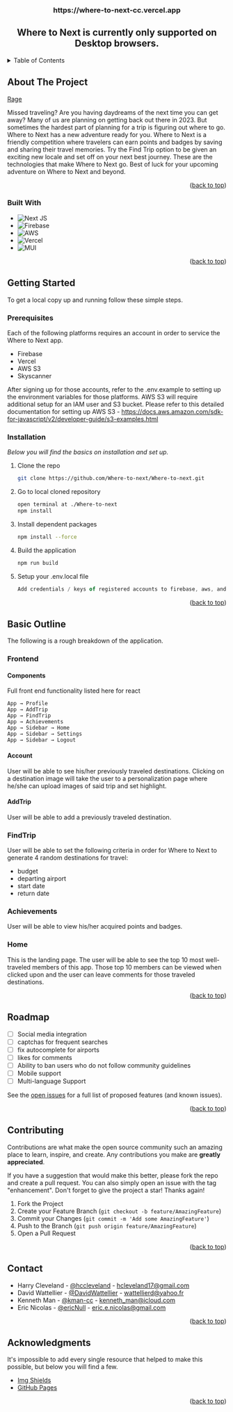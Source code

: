 <br />
<div align="center">

  <h3 align="center">https://where-to-next-cc.vercel.app </h3>
  <h2 align="center">Where to Next is currently only supported on Desktop browsers.</h2>
 
  </p>
</div>

<!-- TABLE OF CONTENTS -->
<details>
  <summary>Table of Contents</summary>
  <ol>
    <li>
      <a href="#about-the-project">About The Project</a>
      <ul>
        <li><a href="#built-with">Built With</a></li>
      </ul>
    </li>
    <li>
      <a href="#getting-started">Getting Started</a>
      <ul>
        <li><a href="#prerequisites">Prerequisites</a></li>
        <li><a href="#installation">Installation</a></li>
      </ul>
    </li>
       <li>
      <a href="#basic-outline">Basic Outline</a>
      <ul>
        <li><a href="#frontend">Frontend</a></li>
      </ul>
    </li>
    <li><a href="#roadmap">Roadmap</a></li>
    <li><a href="#contributing">Contributing</a></li>
    <li><a href="#contact">Contact</a></li>
    <li><a href="#acknowledgments">Acknowledgments</a></li>
  </ol>
</details>

## About The Project

[Rage](https://where-to-next-cc.vercel.app)

Missed traveling? Are you having daydreams of the next time you can get away?
Many of us are planning on getting back out there in 2023. But sometimes the hardest part of planning for a trip is figuring out where to go.
Where to Next has a new adventure ready for you. Where to Next is a friendly competition where travelers can earn points and badges by saving and sharing their travel memories. Try the Find Trip option to be given an exciting new locale and set off on your next best journey.
These are the technologies that make Where to Next go.
Best of luck for your upcoming adventure on Where to Next and beyond.

<p align="right">(<a href="#readme-top">back to top</a>)</p>

### Built With

- ![Next JS](https://img.shields.io/badge/Next-black?style=for-the-badge&logo=next.js&logoColor=white)
- ![Firebase](https://img.shields.io/badge/Firebase-039BE5?style=for-the-badge&logo=Firebase&logoColor=white)
- ![AWS](https://img.shields.io/badge/AWS-%23FF9900.svg?style=for-the-badge&logo=amazon-aws&logoColor=white)
- ![Vercel](https://img.shields.io/badge/vercel-%23000000.svg?style=for-the-badge&logo=vercel&logoColor=white)
- ![MUI](https://img.shields.io/badge/MUI-%230081CB.svg?style=for-the-badge&logo=mui&logoColor=white)


<p align="right">(<a href="#readme-top">back to top</a>)</p>

<!-- GETTING STARTED -->

## Getting Started

To get a local copy up and running follow these simple steps.

### Prerequisites

Each of the following platforms requires an account in order to service the Where to Next app.

- Firebase
- Vercel
- AWS S3
- Skyscanner

After signing up for those accounts, refer to the .env.example to setting up the environment variables for those platforms.
AWS S3 will require additional setup for an IAM user and S3 bucket.  Please refer to this detailed documentation for setting up AWS S3 - https://docs.aws.amazon.com/sdk-for-javascript/v2/developer-guide/s3-examples.html


### Installation

_Below you will find the basics on installation and set up._

1. Clone the repo
   ```sh
   git clone https://github.com/Where-to-next/Where-to-next.git
   ```
2. Go to local cloned repository
   ```sh
   open terminal at ./Where-to-next
   npm install
   ```
3. Install dependent packages
   ```sh
   npm install --force
   ```
4. Build the application
   ```sh
   npm run build
   ```
5. Setup your .env.local file
   ```js
   Add credentials / keys of registered accounts to firebase, aws, and skyscanner
   ```

<p align="right">(<a href="#readme-top">back to top</a>)</p>


## Basic Outline

The following is a rough breakdown of the application.

### Frontend

#### Components

Full front end functionality listed here for react

    App → Profile
    App → AddTrip
    App → FindTrip
    App → Achievements
    App → Sidebar → Home
    App → Sidebar → Settings
    App → Sidebar → Logout

#### Account

User will be able to see his/her previously traveled destinations.  Clicking on a destination image will take the user to a personalization page where he/she can upload images of said trip and set highlight.


#### AddTrip

User will be able to add a previously traveled destination.


### FindTrip

User will be able to set the following criteria in order for Where to Next to generate 4 random destinations for travel:
- budget
- departing airport
- start date
- return date


### Achievements

User will be able to view his/her acquired points and badges.


### Home

This is the landing page.  The user will be able to see the top 10 most well-traveled members of this app.  Those top 10 members can be viewed when clicked upon and the user can leave comments for those traveled destinations.


<p align="right">(<a href="#readme-top">back to top</a>)</p>

## Roadmap

- [ ] Social media integration
- [ ] captchas for frequent searches
- [ ] fix autocomplete for airports
- [ ] likes for comments
- [ ] Ability to ban users who do not follow community guidelines
- [ ] Mobile support
- [ ] Multi-language Support

See the [open issues](https://github.com/Where-to-next/Where-to-next/issues) for a full list of proposed features (and known issues).

<p align="right">(<a href="#readme-top">back to top</a>)</p>

## Contributing

Contributions are what make the open source community such an amazing place to learn, inspire, and create. Any contributions you make are **greatly appreciated**.

If you have a suggestion that would make this better, please fork the repo and create a pull request. You can also simply open an issue with the tag "enhancement".
Don't forget to give the project a star! Thanks again!

1. Fork the Project
2. Create your Feature Branch (`git checkout -b feature/AmazingFeature`)
3. Commit your Changes (`git commit -m 'Add some AmazingFeature'`)
4. Push to the Branch (`git push origin feature/AmazingFeature`)
5. Open a Pull Request

<p align="right">(<a href="#readme-top">back to top</a>)</p>

## Contact

- Harry Cleveland - [@hccleveland](https://github.com/hccleveland) - hcleveland17@gmail.com
- David Wattellier - [@DavidWattellier](https://github.com/DavidWattellier) - wattellierd@yahoo.fr
- Kenneth Man - [@kman-cc](https://github.com/kman-cc) - kenneth_man@icloud.com
- Eric Nicolas - [@ericNull](https://github.com/ericNull) - eric.e.nicolas@gmail.com

<p align="right">(<a href="#readme-top">back to top</a>)</p>

## Acknowledgments

It's impossible to add every single resource that helped to make this possible, but below you will find a few.

- [Img Shields](https://shields.io)
- [GitHub Pages](https://pages.github.com)

<p align="right">(<a href="#readme-top">back to top</a>)</p>
